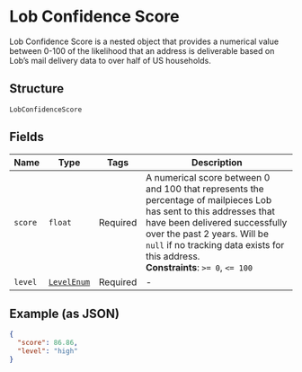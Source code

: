 
# Lob Confidence Score

Lob Confidence Score is a nested object that provides a numerical value between 0-100 of the likelihood that an address is deliverable based on Lob’s mail delivery data to over half of US households.

## Structure

`LobConfidenceScore`

## Fields

| Name | Type | Tags | Description |
|  --- | --- | --- | --- |
| `score` | `float` | Required | A numerical score between 0 and 100 that represents the percentage of mailpieces Lob has sent to this addresses that have been delivered successfully over the past 2 years. Will be `null` if no tracking data exists for this address.<br>**Constraints**: `>= 0`, `<= 100` |
| `level` | [`LevelEnum`](../../doc/models/level-enum.md) | Required | - |

## Example (as JSON)

```json
{
  "score": 86.86,
  "level": "high"
}
```

